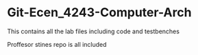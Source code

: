 # Git-Ecen_4243-Computer-Arch
This contains all the lab files including code and testbenches

Proffesor stines repo is all included
